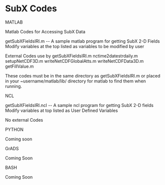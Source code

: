 # SubX Codes


MATLAB


Matlab Codes for Accessing SubX Data

  getSubXFieldsIRI.m -- A sample matlab program for getting SubX 2-D Fields
    Modify variables at the top listed as variables to be modified by user

  External Codes use by getSubXFieldsIRI.m
  nctime2datestrdaily.m   
  setupNetCDF3D.m
  writeNetCDFGlobalAtts.m
  writeNetCDFData3D.m
  getFillValue.m

  These codes must be in the same directory as getSubXFieldsIRI.m or placed in your ~username/matlab/lib/ directory for matlab to find them when running. 
  
  
  NCL

  getSubXFieldsIRI.ncl -- A sample ncl program for getting SubX 2-D fields
  Modify variables at top listed as User Defined Variables

  No external Codes
  
  
  PYTHON
  
  Coming soon
  
  GrADS
  
  Coming Soon
  
  BASH
  
  Coming Soon
